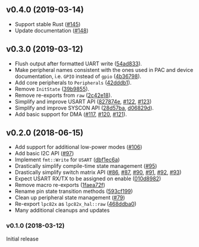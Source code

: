 <a name="v0.4.0"></a>
## v0.4.0 (2019-03-14)

- Support stable Rust ([#145](https://github.com/lpc-rs/lpc82x-hal/pull/145))
- Update documentation ([#148](https://github.com/lpc-rs/lpc82x-hal/pull/148))

<a name="v0.3.0"></a>
## v0.3.0 (2019-03-12)

- Flush output after formatted UART write ([54ad833](https://github.com/lpc-rs/lpc82x-hal/commit/54ad833ee80d1cd0307b432d8c5a7fec7160ca7d)).
- Make peripheral names consistent with the ones used in PAC and device documentation, i.e. `GPIO` instead of `gpio` ([4b36798](https://github.com/lpc-rs/lpc82x-hal/commit/4b367988011e853d8c5c90449c9c1269f22009d1)).
- Add core peripherals to `Peripherals` ([42dddb1](https://github.com/lpc-rs/lpc82x-hal/commit/42dddb148f8129261aac4a2a947d7726de7587e2)).
- Remove `InitState` ([39b9855](https://github.com/lpc-rs/lpc82x-hal/commit/39b9855bc3d09e42ed2257362c636b128ca98499)).
- Remove re-exports from `raw` ([2c42e18](https://github.com/lpc-rs/lpc82x-hal/commit/2c42e18a932db79486a17cf131e68903f4c42116)).
- Simplify and improve USART API ([827874e](https://github.com/lpc-rs/lpc82x-hal/commit/827874eab0c37f9195497ed7f054c6220fbe0770), [#122](https://github.com/lpc-rs/lpc82x-hal/pull/122), [#123](https://github.com/lpc-rs/lpc82x-hal/pull/123))
- Simplify and improve SYSCON API ([28d57ba](https://github.com/lpc-rs/lpc82x-hal/commit/28d57baaa7c76ca9234cfd78892b34715f669d5c), [d06829d](https://github.com/lpc-rs/lpc82x-hal/commit/d06829db3053632f394f67066d2fe381ec54e7df)).
- Add basic support for DMA ([#117](https://github.com/lpc-rs/lpc82x-hal/pull/117), [#120](https://github.com/lpc-rs/lpc82x-hal/pull/120), [#121](https://github.com/lpc-rs/lpc82x-hal/pull/121)).


<a name="v0.2.0"></a>
## v0.2.0 (2018-06-15)

- Add support for additional low-power modes ([#106](https://github.com/braun-robotics/rust-lpc82x-hal/pull/106))
- Add basic I2C API ([#97](https://github.com/braun-robotics/rust-lpc82x-hal/pull/97))
- Implement `fmt::Write` for `USART` ([dbf1ec6a](dbf1ec6a))
- Drastically simplify compile-time state management ([#95](https://github.com/braun-robotics/rust-lpc82x-hal/pull/95))
- Drastically simplify switch matrix API ([#86](https://github.com/braun-robotics/rust-lpc82x-hal/pull/86), [#87](https://github.com/braun-robotics/rust-lpc82x-hal/pull/87), [#90](https://github.com/braun-robotics/rust-lpc82x-hal/pull/90), [#91](https://github.com/braun-robotics/rust-lpc82x-hal/pull/91), [#92](https://github.com/braun-robotics/rust-lpc82x-hal/pull/92), [#93](https://github.com/braun-robotics/rust-lpc82x-hal/pull/93))
- Expect USART RX/TX to be assigned on enable ([010d8982](010d8982))
- Remove macro re-exports ([1faea72f](1faea72f))
- Rename pin state transition methods ([593cf199](593cf199))
- Clean up peripheral state management ([#79](https://github.com/braun-robotics/rust-lpc82x-hal/pull/79))
- Re-export `lpc82x` as `lpc82x_hal::raw` ([468ddba0](468ddba0))
- Many additional cleanups and updates


<a name="v0.1.0"></a>
### v0.1.0 (2018-03-12)

Initial release
